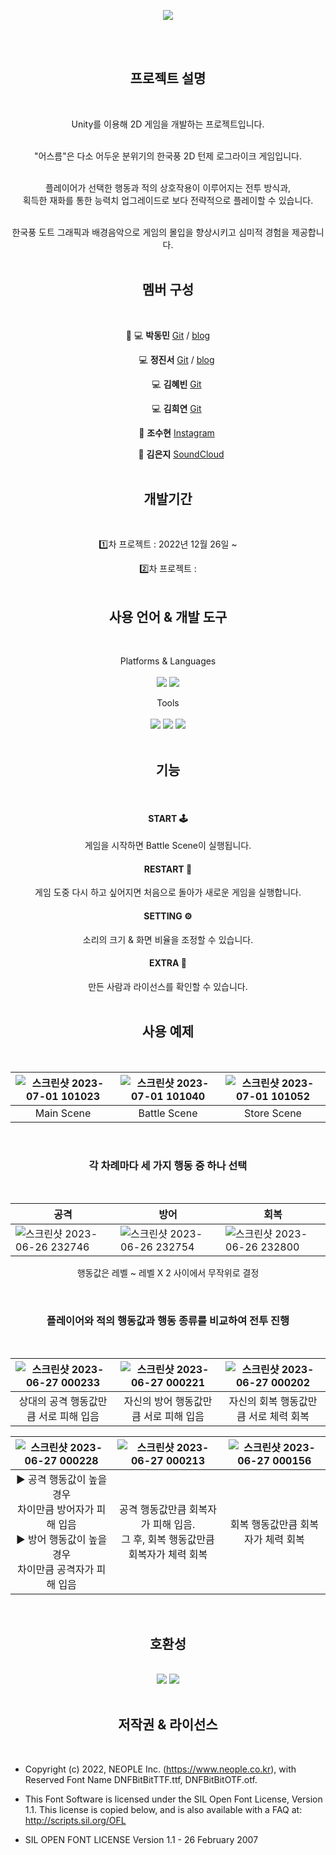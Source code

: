<div align=center>

![](https://capsule-render.vercel.app/api?type=shark&section=header&color=gradient&text=%202022/2023%20Unity%20Project👋%20%20&height=200&fontSize=50&animation=fadeIn&fontAlignY=38)
 <br>
</div>
<div align=center>
<br><br>
   
## 프로젝트 설명
<br>
   
Unity를 이용해 2D 게임을 개발하는 프로젝트입니다. <br><br>

"어스름"은 다소 어두운 분위기의 한국풍 2D 턴제 로그라이크 게임입니다. <br><br>

플레이어가 선택한 행동과 적의 상호작용이 이루어지는 전투 방식과, <br>
획득한 재화를 통한 능력치 업그레이드로 보다 전략적으로 플레이할 수 있습니다. <br><br>

한국풍 도트 그래픽과 배경음악으로 게임의 몰입을 향상시키고 심미적 경험을 제공합니다. <br><br>

## 멤버 구성 
<br>

👑 💻 **박동민** [Git](https://github.com/chattymin) / [blog](https://naemamdaelo.tistory.com/)

　　💻 **정진서** [Git](https://github.com/JinNitt) / [blog](https://pharam.tistory.com/)

　　💻 **김혜빈** [Git](https://github.com/sunkong12)　　　

　　💻 **김희연** [Git](https://github.com/HeeYeon-Kim)　　　

　　🎨 **조수현** [Instagram](https://www.instagram.com/goyoung_villain/) 

　　　🎹 **김은지** [SoundCloud](https://soundcloud.com/4yagv0thkmafref=clipboard&p=i&c=1&si=DEFD317329394696B07B36C68136C9AD&utm_source=clipboard&utm_medium=text&utm_campaign=social_sharing)
<br><br>
   
## 개발기간
<br>
   
1️⃣차 프로젝트 : 2022년 12월 26일 ~ 

2️⃣차 프로젝트 : 
<br><br>
   
## 사용 언어 & 개발 도구
<br>  
   
Platforms & Languages <br><br>
<img src="https://img.shields.io/badge/Unity-FFFFFF?style=flat&logo=unity&logoColor=black" /> 
<img src="https://img.shields.io/badge/C%23-239120?style=flat&logo=csharp&logoColor=white" /> <br>

Tools <br><br>
<img src="https://img.shields.io/badge/Visual Studio Code-007ACC?style=flat&logo=visualstudiocode&logoColor=white" />
<img src="https://img.shields.io/badge/Notion-000000?style=flat&logo=notion&logoColor=white" />
<img src="https://img.shields.io/badge/GitHub-000000?style=flat&logo=github&logoColor=white" /> <br>
<br>
   
## 기능 
<br>
 
 #### START 🕹️<br>
 게임을 시작하면 Battle Scene이 실행됩니다.
 #### RESTART 🔄️<br>
 게임 도중 다시 하고 싶어지면 처음으로 돌아가 새로운 게임을 실행합니다.
 #### SETTING ⚙️<br>
소리의 크기 & 화면 비율을 조정할 수 있습니다.
 #### EXTRA 📃<br>
 만든 사람과 라이선스를 확인할 수 있습니다.
<br><br>

## 사용 예제
<br>

|![스크린샷 2023-07-01 101023](https://github.com/chattymin/UnityGameProject/assets/109129732/1a6d67ce-d84b-4942-909a-27e9e6970d65)|![스크린샷 2023-07-01 101040](https://github.com/chattymin/UnityGameProject/assets/109129732/903aa4bf-776c-48af-9508-bd2a481cb9dd)|![스크린샷 2023-07-01 101052](https://github.com/chattymin/UnityGameProject/assets/109129732/2c0af0ab-c6fc-444e-9a9b-9971424e4a13)|
|:---:|:---:|:---:|
|Main Scene|Battle Scene|Store Scene|

<br>

### 각 차례마다 세 가지 행동 중 하나 선택
<br>

|공격|방어|회복|
|---|---|---|
|![스크린샷 2023-06-26 232746](https://github.com/chattymin/UnityGameProject/assets/109129732/16017dcf-103a-4801-ad20-cb93308a47e4)|![스크린샷 2023-06-26 232754](https://github.com/chattymin/UnityGameProject/assets/109129732/39f9e89e-463b-4ea9-93c6-635046fa674c)|![스크린샷 2023-06-26 232800](https://github.com/chattymin/UnityGameProject/assets/109129732/4dc44a18-30e9-4746-9f30-ef21d8c2129c)|

행동값은 레벨 ~ 레벨 X 2 사이에서 무작위로 결정

<br>

### 플레이어와 적의 행동값과 행동 종류를 비교하여 전투 진행
<br>

|![스크린샷 2023-06-27 000233](https://github.com/chattymin/UnityGameProject/assets/109129732/2ce81d11-79e6-4142-b326-c3bbba3b1659)|![스크린샷 2023-06-27 000221](https://github.com/chattymin/UnityGameProject/assets/109129732/3ee2ff14-2396-4ff7-bfa6-cefe989c96da)|![스크린샷 2023-06-27 000202](https://github.com/chattymin/UnityGameProject/assets/109129732/e98f5559-fed5-49aa-bc89-f1a478bd8b56)|
|:---:|:---:|:---:|
|상대의 공격 행동값만큼 서로 피해 입음|자신의 방어 행동값만큼 서로 피해 입음|자신의 회복 행동값만큼 서로 체력 회복|

|![스크린샷 2023-06-27 000228](https://github.com/chattymin/UnityGameProject/assets/109129732/4448e967-4b3f-482b-ad82-c36699d44462)|![스크린샷 2023-06-27 000213](https://github.com/chattymin/UnityGameProject/assets/109129732/71b5aaaf-d7a4-4424-9745-0ebca0034249)|![스크린샷 2023-06-27 000156](https://github.com/chattymin/UnityGameProject/assets/109129732/d51a5dfc-930b-49e5-b90f-a47b22cce32e)|
|:---:|:---:|:---:|
|▶ 공격 행동값이 높을 경우<br> 차이만큼 방어자가 피해 입음<br> ▶ 방어 행동값이 높을 경우<br> 차이만큼 공격자가 피해 입음|공격 행동값만큼 회복자가 피해 입음.<br>그 후, 회복 행동값만큼 회복자가 체력 회복|회복 행동값만큼 회복자가 체력 회복|
<br>

## 호환성
<br>
<img src="https://img.shields.io/badge/Android-3DDC84?style=flat&logo=android&logoColor=white" />
<img src="https://img.shields.io/badge/iOS-000000?style=flat&logo=ios&logoColor=white" />
<br><br>

## 저작권 & 라이선스 
<br>
<div align=left>
 
- Copyright (c) 2022, NEOPLE Inc. (https://www.neople.co.kr),
with Reserved Font Name DNFBitBitTTF.ttf, DNFBitBitOTF.otf.

- This Font Software is licensed under the SIL Open Font License, Version 1.1.
This license is copied below, and is also available with a FAQ at: http://scripts.sil.org/OFL

- SIL OPEN FONT LICENSE
Version 1.1 - 26 February 2007
</div>

